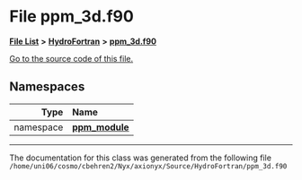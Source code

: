 
# File ppm\_3d.f90


[**File List**](files.md) **>** [**HydroFortran**](dir_1fab266cd447ad3f3624320661f845f1.md) **>** [**ppm\_3d.f90**](ppm__3d_8f90.md)

[Go to the source code of this file.](ppm__3d_8f90_source.md)












## Namespaces

| Type | Name |
| ---: | :--- |
| namespace | [**ppm\_module**](namespaceppm__module.md) <br> |















------------------------------
The documentation for this class was generated from the following file `/home/uni06/cosmo/cbehren2/Nyx/axionyx/Source/HydroFortran/ppm_3d.f90`